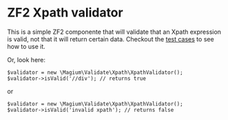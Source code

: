 # ZF2 Xpath validator

This is a simple ZF2 componente that will validate that an Xpath expression is valid, not that it will return certain data. Checkout the [test cases](blob/master/tests/TestXpathValidation.php) to see how to use it.

Or, look here:

```
$validator = new \Magium\Validate\Xpath\XpathValidator();
$validator->isValid('//div'); // returns true
```

or 
```
$validator = new \Magium\Validate\Xpath\XpathValidator();
$validator->isValid('invalid xpath'); // returns false
```
